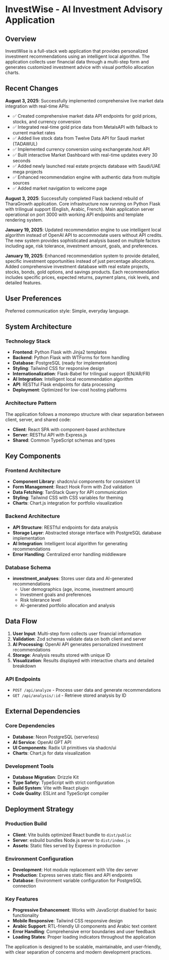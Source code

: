 # InvestWise - AI Investment Advisory Application

## Overview

InvestWise is a full-stack web application that provides personalized investment recommendations using an intelligent local algorithm. The application collects user financial data through a multi-step form and generates customized investment advice with visual portfolio allocation charts.

## Recent Changes

**August 3, 2025**: Successfully implemented comprehensive live market data integration with real-time APIs:
- ✅ Created comprehensive market data API endpoints for gold prices, stocks, and currency conversion
- ✅ Integrated real-time gold price data from MetalsAPI with fallback to current market rates
- ✅ Added live stock data from Twelve Data API for Saudi market (TADAWUL)
- ✅ Implemented currency conversion using exchangerate.host API
- ✅ Built interactive Market Dashboard with real-time updates every 30 seconds
- ✅ Added newly launched real estate projects database with Saudi/UAE mega projects
- ✅ Enhanced recommendation engine with authentic data from multiple sources
- ✅ Added market navigation to welcome page

**August 3, 2025**: Successfully completed Flask backend rebuild of TharaGrowth application. Core infrastructure now running on Python Flask with trilingual support (English, Arabic, French). Main application server operational on port 3000 with working API endpoints and template rendering system.

**January 19, 2025**: Updated recommendation engine to use intelligent local algorithm instead of OpenAI API to accommodate users without API credits. The new system provides sophisticated analysis based on multiple factors including age, risk tolerance, investment amount, goals, and preferences.

**January 19, 2025**: Enhanced recommendation system to provide detailed, specific investment opportunities instead of just percentage allocations. Added comprehensive investment database with real estate projects, stocks, bonds, gold options, and savings products. Each recommendation includes specific prices, expected returns, payment plans, risk levels, and detailed features.

## User Preferences

Preferred communication style: Simple, everyday language.

## System Architecture

### Technology Stack
- **Frontend**: Python Flask with Jinja2 templates
- **Backend**: Python Flask with WTForms for form handling
- **Database**: PostgreSQL (ready for implementation)
- **Styling**: Tailwind CSS for responsive design
- **Internationalization**: Flask-Babel for trilingual support (EN/AR/FR)
- **AI Integration**: Intelligent local recommendation algorithm
- **API**: RESTful Flask endpoints for data processing
- **Deployment**: Optimized for low-cost hosting platforms

### Architecture Pattern
The application follows a monorepo structure with clear separation between client, server, and shared code:
- **Client**: React SPA with component-based architecture
- **Server**: RESTful API with Express.js
- **Shared**: Common TypeScript schemas and types

## Key Components

### Frontend Architecture
- **Component Library**: shadcn/ui components for consistent UI
- **Form Management**: React Hook Form with Zod validation
- **Data Fetching**: TanStack Query for API communication
- **Styling**: Tailwind CSS with CSS variables for theming
- **Charts**: Chart.js integration for portfolio visualization

### Backend Architecture
- **API Structure**: RESTful endpoints for data analysis
- **Storage Layer**: Abstracted storage interface with PostgreSQL database implementation
- **AI Integration**: Intelligent local algorithm for generating recommendations
- **Error Handling**: Centralized error handling middleware

### Database Schema
- **investment_analyses**: Stores user data and AI-generated recommendations
  - User demographics (age, income, investment amount)
  - Investment goals and preferences
  - Risk tolerance level
  - AI-generated portfolio allocation and analysis

## Data Flow

1. **User Input**: Multi-step form collects user financial information
2. **Validation**: Zod schemas validate data on both client and server
3. **AI Processing**: OpenAI API generates personalized investment recommendations
4. **Storage**: Analysis results stored with unique ID
5. **Visualization**: Results displayed with interactive charts and detailed breakdown

### API Endpoints
- `POST /api/analyze` - Process user data and generate recommendations
- `GET /api/analysis/:id` - Retrieve stored analysis by ID

## External Dependencies

### Core Dependencies
- **Database**: Neon PostgreSQL (serverless)
- **AI Service**: OpenAI GPT API
- **UI Components**: Radix UI primitives via shadcn/ui
- **Charts**: Chart.js for data visualization

### Development Tools
- **Database Migration**: Drizzle Kit
- **Type Safety**: TypeScript with strict configuration
- **Build System**: Vite with React plugin
- **Code Quality**: ESLint and TypeScript compiler

## Deployment Strategy

### Production Build
- **Client**: Vite builds optimized React bundle to `dist/public`
- **Server**: esbuild bundles Node.js server to `dist/index.js`
- **Assets**: Static files served by Express in production

### Environment Configuration
- **Development**: Hot module replacement with Vite dev server
- **Production**: Express serves static files and API endpoints
- **Database**: Environment variable configuration for PostgreSQL connection

### Key Features
- **Progressive Enhancement**: Works with JavaScript disabled for basic functionality
- **Mobile Responsive**: Tailwind CSS responsive design
- **Arabic Support**: RTL-friendly UI components and Arabic text content
- **Error Handling**: Comprehensive error boundaries and user feedback
- **Loading States**: Proper loading indicators throughout the application

The application is designed to be scalable, maintainable, and user-friendly, with clear separation of concerns and modern development practices.
